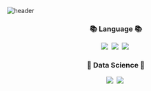 ![header](https://capsule-render.vercel.app/api?type=Waving&color=timeAuto&height=300&section=header&text=Welcome&desc=Chanseong's%20Github%20World&descAlign=70&descAlignY=65&fontSize=70)

<h3 align="center">📚 Language 📚</h3>
<p align="center">
  <img src="https://img.shields.io/badge/Python-3766AB?style=flat-square&logo=Python&logoColor=white"/></a>&nbsp 
  <img src="https://img.shields.io/badge/R-%23276DC3.svg?style=flat&logo=R&logoColor=white"/></a>&nbsp
  <img src="https://img.shields.io/badge/Mysql-E6B91E?style=flat-square&logo=MySql&logoColor=white"/></a>&nbsp
  
</p>
<h3 align="center">🌈 Data Science 🌈</h3>
<p align="center">
  <img src="https://img.shields.io/badge/Pytorch-%23EE4C2C.svg?style=flat&logo=Pytorch&logoColor=white"/></a>&nbsp 
  <img src="https://img.shields.io/badge/scikit learn-f24e1e?style=flat&logo=scikit-learn&logoColor=white"/></a>&nbsp
  
